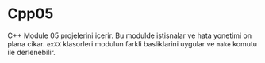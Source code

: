 # Cpp05

C++ Module 05 projelerini icerir. Bu modulde istisnalar ve hata yonetimi on plana cikar. `exXX` klasorleri modulun farkli basliklarini uygular ve `make` komutu ile derlenebilir.
